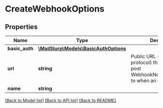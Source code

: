 # CreateWebhookOptions

## Properties
Name | Type | Description | Notes
------------ | ------------- | ------------- | -------------
**basic_auth** | [**\MailSlurp\Models\BasicAuthOptions**](BasicAuthOptions.md) |  | [optional] 
**url** | **string** | Public URL (including protocol) that MailSlurp can post WebhookNotificationObjects to when an email is received | [optional] 
**name** | **string** |  | [optional] 

[[Back to Model list]](../README.md#documentation-for-models) [[Back to API list]](../README.md#documentation-for-api-endpoints) [[Back to README]](../README.md)



